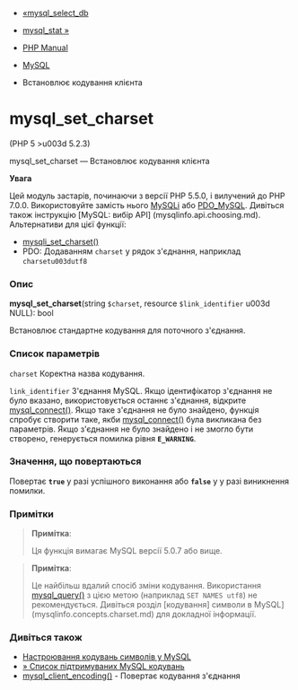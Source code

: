 - [«mysql_select_db](function.mysql-select-db.md)
- [mysql_stat »](function.mysql-stat.md)

- [PHP Manual](index.md)
- [MySQL](ref.mysql.md)
- Встановлює кодування клієнта

# mysql_set_charset

(PHP 5 \>u003d 5.2.3)

mysql_set_charset — Встановлює кодування клієнта

**Увага**

Цей модуль застарів, починаючи з версії PHP 5.5.0, і вилучений до PHP 7.0.0.
Використовуйте замість нього [MySQLi](book.mysqli.md) або
[PDO_MySQL](ref.pdo-mysql.md). Дивіться також інструкцію [MySQL: вибір
API] (mysqlinfo.api.choosing.md). Альтернативи для цієї функції:

- [mysqli_set_charset()](mysqli.set-charset.md)
- PDO: Додаванням `charset` у рядок з'єднання, наприклад
`charsetu003dutf8`

### Опис

**mysql_set_charset**(string `$charset`, resource `$link_identifier` u003d
NULL): bool

Встановлює стандартне кодування для поточного з'єднання.

### Список параметрів

`charset`
Коректна назва кодування.

`link_identifier`
З'єднання MySQL. Якщо ідентифікатор з'єднання не було вказано,
використовується останнє з'єднання, відкрите
[mysql_connect()](function.mysql-connect.md). Якщо таке з'єднання не
було знайдено, функція спробує створити таке, якби
[mysql_connect()](function.mysql-connect.md) була викликана без
параметрів. Якщо з'єднання не було знайдено і не змогло бути створено,
генерується помилка рівня **`E_WARNING`**.

### Значення, що повертаються

Повертає **`true`** у разі успішного виконання або **`false`** у
у разі виникнення помилки.

### Примітки

> **Примітка**:
>
> Ця функція вимагає MySQL версії 5.0.7 або вище.

> **Примітка**:
>
> Це найбільш вдалий спосіб зміни кодування. Використання
> [mysql_query()](function.mysql-query.md) з цією метою (наприклад
> `SET NAMES utf8`) не рекомендується. Дивіться розділ [кодування]
> символи в MySQL](mysqlinfo.concepts.charset.md) для докладної
> інформації.

### Дивіться також

- [Настроювання кодувань символів у
MySQL](mysqlinfo.concepts.charset.md)
- [» Список підтримуваних MySQL
кодувань](http://dev.mysql.com/doc/mysql/en/charset-charsets.md)
- [mysql_client_encoding()](function.mysql-client-encoding.md) -
Повертає кодування з'єднання
